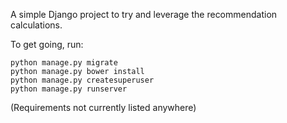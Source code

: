 A simple Django project to try and leverage the recommendation calculations.

To get going, run:

    python manage.py migrate
    python manage.py bower install
    python manage.py createsuperuser
    python manage.py runserver

(Requirements not currently listed anywhere)
